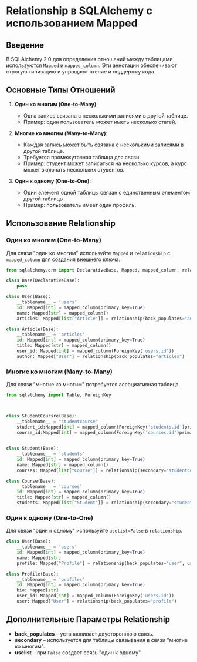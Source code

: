 # Relationship в SQLAlchemy с использованием Mapped

## Введение
В SQLAlchemy 2.0 для определения отношений между таблицами используются `Mapped` и `mapped_column`. Эти аннотации обеспечивают строгую типизацию и упрощают чтение и поддержку кода. 

## Основные Типы Отношений

1. **Один ко многим (One-to-Many)**:
   - Одна запись связана с несколькими записями в другой таблице.
   - Пример: один пользователь может иметь несколько статей.

2. **Многие ко многим (Many-to-Many)**:
   - Каждая запись может быть связана с несколькими записями в другой таблице.
   - Требуется промежуточная таблица для связи.
   - Пример: студент может записаться на несколько курсов, а курс может включать нескольких студентов.

3. **Один к одному (One-to-One)**:
   - Один элемент одной таблицы связан с единственным элементом другой таблицы.
   - Пример: пользователь имеет один профиль.

## Использование Relationship

### Один ко многим (One-to-Many)
Для связи "один ко многим" используйте `Mapped` и `relationship` с `mapped_column` для создания внешнего ключа.

```python
from sqlalchemy.orm import DeclarativeBase, Mapped, mapped_column, relationship

class Base(DeclarativeBase):
    pass

class User(Base):
    __tablename__ = 'users'
    id: Mapped[int] = mapped_column(primary_key=True)
    name: Mapped[str] = mapped_column()
    articles: Mapped[list["Article"]] = relationship(back_populates="author")

class Article(Base):
    __tablename__ = 'articles'
    id: Mapped[int] = mapped_column(primary_key=True)
    title: Mapped[str] = mapped_column()
    user_id: Mapped[int] = mapped_column(ForeignKey('users.id'))
    author: Mapped["User"] = relationship(back_populates="articles")
```

### Многие ко многим (Many-to-Many)

Для связи "многие ко многим" потребуется ассоциативная таблица.
```python
from sqlalchemy import Table, ForeignKey



class StudentCoursre(Base):
	__tablename__ = "studentcourse"
	student_id:Mapped[int] = mapped_column(ForeignKey('students.id')primary_key=True)
	course_id:Mapped[int] = mapped_column(ForeignKey('courses.id')primary_key=True)
	

class Student(Base):
    __tablename__ = 'students'
    id: Mapped[int] = mapped_column(primary_key=True)
    name: Mapped[str] = mapped_column()
    courses: Mapped[list["Course"]] = relationship(secondary="studentcourse", back_populates="students",uselist=True)

class Course(Base):
    __tablename__ = 'courses'
    id: Mapped[int] = mapped_column(primary_key=True)
    title: Mapped[str] = mapped_column()
    students: Mapped[list["Student"]] = relationship(secondary="studentcourse", back_populates="courses",uselist=True)

```

### Один к одному (One-to-One)

Для связи "один к одному" используйте `uselist=False` в `relationship`.

```python
class User(Base):
    __tablename__ = 'users'
    id: Mapped[int] = mapped_column(primary_key=True)
    name: Mapped[str] 
    profile: Mapped["Profile"] = relationship(back_populates="user", uselist=False)

class Profile(Base):
    __tablename__ = 'profiles'
    id: Mapped[int] = mapped_column(primary_key=True)
    bio: Mapped[str]
    user_id: Mapped[int] = mapped_column(ForeignKey('users.id'))
    user: Mapped["User"] = relationship(back_populates="profile")

```

## Дополнительные Параметры Relationship

- **back_populates** – устанавливает двустороннюю связь.
- **secondary** – используется для таблицы связывания в связи "многие ко многим".
- **uselist** – при `False` создает связь "один к одному".